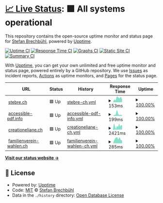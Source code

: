 # [📈 Live Status](https://pixelstrolch.github.io/upptime): <!--live status--> **🟩 All systems operational**

This repository contains the open-source uptime monitor and status page for [Stefan Brechbühl](https://www.pixelstrol.ch/), powered by [Upptime](https://github.com/upptime/upptime).

[![Uptime CI](https://github.com/pixelstrolch/upptime/workflows/Uptime%20CI/badge.svg)](https://github.com/pixelstrolch/upptime/actions?query=workflow%3A%22Uptime+CI%22)
[![Response Time CI](https://github.com/pixelstrolch/upptime/workflows/Response%20Time%20CI/badge.svg)](https://github.com/pixelstrolch/upptime/actions?query=workflow%3A%22Response+Time+CI%22)
[![Graphs CI](https://github.com/pixelstrolch/upptime/workflows/Graphs%20CI/badge.svg)](https://github.com/pixelstrolch/upptime/actions?query=workflow%3A%22Graphs+CI%22)
[![Static Site CI](https://github.com/pixelstrolch/upptime/workflows/Static%20Site%20CI/badge.svg)](https://github.com/pixelstrolch/upptime/actions?query=workflow%3A%22Static+Site+CI%22)
[![Summary CI](https://github.com/pixelstrolch/upptime/workflows/Summary%20CI/badge.svg)](https://github.com/pixelstrolch/upptime/actions?query=workflow%3A%22Summary+CI%22)

With [Upptime](https://upptime.js.org), you can get your own unlimited and free uptime monitor and status page, powered entirely by a GitHub repository. We use [Issues](https://github.com/pixelstrolch/upptime/issues) as incident reports, [Actions](https://github.com/pixelstrolch/upptime/actions) as uptime monitors, and [Pages](https://pixelstrolch.github.io/upptime) for the status page.

<!--start: status pages-->
<!-- This summary is generated by Upptime (https://github.com/upptime/upptime) -->
<!-- Do not edit this manually, your changes will be overwritten -->
<!-- prettier-ignore -->
| URL | Status | History | Response Time | Uptime |
| --- | ------ | ------- | ------------- | ------ |
| <img alt="" src="https://icons.duckduckgo.com/ip3/stebre.ch.ico" height="13"> [stebre.ch](https://stebre.ch) | 🟩 Up | [stebre-ch.yml](https://github.com/pixelstrolch/upptime/commits/HEAD/history/stebre-ch.yml) | <details><summary><img alt="Response time graph" src="./graphs/stebre-ch/response-time-week.png" height="20"> 153ms</summary><br><a href="https://pixelstrolch.github.io/upptime/history/stebre-ch"><img alt="Response time 232" src="https://img.shields.io/endpoint?url=https%3A%2F%2Fraw.githubusercontent.com%2Fpixelstrolch%2Fupptime%2FHEAD%2Fapi%2Fstebre-ch%2Fresponse-time.json"></a><br><a href="https://pixelstrolch.github.io/upptime/history/stebre-ch"><img alt="24-hour response time 100" src="https://img.shields.io/endpoint?url=https%3A%2F%2Fraw.githubusercontent.com%2Fpixelstrolch%2Fupptime%2FHEAD%2Fapi%2Fstebre-ch%2Fresponse-time-day.json"></a><br><a href="https://pixelstrolch.github.io/upptime/history/stebre-ch"><img alt="7-day response time 153" src="https://img.shields.io/endpoint?url=https%3A%2F%2Fraw.githubusercontent.com%2Fpixelstrolch%2Fupptime%2FHEAD%2Fapi%2Fstebre-ch%2Fresponse-time-week.json"></a><br><a href="https://pixelstrolch.github.io/upptime/history/stebre-ch"><img alt="30-day response time 177" src="https://img.shields.io/endpoint?url=https%3A%2F%2Fraw.githubusercontent.com%2Fpixelstrolch%2Fupptime%2FHEAD%2Fapi%2Fstebre-ch%2Fresponse-time-month.json"></a><br><a href="https://pixelstrolch.github.io/upptime/history/stebre-ch"><img alt="1-year response time 232" src="https://img.shields.io/endpoint?url=https%3A%2F%2Fraw.githubusercontent.com%2Fpixelstrolch%2Fupptime%2FHEAD%2Fapi%2Fstebre-ch%2Fresponse-time-year.json"></a></details> | <details><summary><a href="https://pixelstrolch.github.io/upptime/history/stebre-ch">100.00%</a></summary><a href="https://pixelstrolch.github.io/upptime/history/stebre-ch"><img alt="All-time uptime 100.00%" src="https://img.shields.io/endpoint?url=https%3A%2F%2Fraw.githubusercontent.com%2Fpixelstrolch%2Fupptime%2FHEAD%2Fapi%2Fstebre-ch%2Fuptime.json"></a><br><a href="https://pixelstrolch.github.io/upptime/history/stebre-ch"><img alt="24-hour uptime 100.00%" src="https://img.shields.io/endpoint?url=https%3A%2F%2Fraw.githubusercontent.com%2Fpixelstrolch%2Fupptime%2FHEAD%2Fapi%2Fstebre-ch%2Fuptime-day.json"></a><br><a href="https://pixelstrolch.github.io/upptime/history/stebre-ch"><img alt="7-day uptime 100.00%" src="https://img.shields.io/endpoint?url=https%3A%2F%2Fraw.githubusercontent.com%2Fpixelstrolch%2Fupptime%2FHEAD%2Fapi%2Fstebre-ch%2Fuptime-week.json"></a><br><a href="https://pixelstrolch.github.io/upptime/history/stebre-ch"><img alt="30-day uptime 100.00%" src="https://img.shields.io/endpoint?url=https%3A%2F%2Fraw.githubusercontent.com%2Fpixelstrolch%2Fupptime%2FHEAD%2Fapi%2Fstebre-ch%2Fuptime-month.json"></a><br><a href="https://pixelstrolch.github.io/upptime/history/stebre-ch"><img alt="1-year uptime 100.00%" src="https://img.shields.io/endpoint?url=https%3A%2F%2Fraw.githubusercontent.com%2Fpixelstrolch%2Fupptime%2FHEAD%2Fapi%2Fstebre-ch%2Fuptime-year.json"></a></details>
| <img alt="" src="https://icons.duckduckgo.com/ip3/accessible-pdf.info.ico" height="13"> [accessible-pdf.info](https://accessible-pdf.info) | 🟩 Up | [accessible-pdf-info.yml](https://github.com/pixelstrolch/upptime/commits/HEAD/history/accessible-pdf-info.yml) | <details><summary><img alt="Response time graph" src="./graphs/accessible-pdf-info/response-time-week.png" height="20"> 199ms</summary><br><a href="https://pixelstrolch.github.io/upptime/history/accessible-pdf-info"><img alt="Response time 247" src="https://img.shields.io/endpoint?url=https%3A%2F%2Fraw.githubusercontent.com%2Fpixelstrolch%2Fupptime%2FHEAD%2Fapi%2Faccessible-pdf-info%2Fresponse-time.json"></a><br><a href="https://pixelstrolch.github.io/upptime/history/accessible-pdf-info"><img alt="24-hour response time 48" src="https://img.shields.io/endpoint?url=https%3A%2F%2Fraw.githubusercontent.com%2Fpixelstrolch%2Fupptime%2FHEAD%2Fapi%2Faccessible-pdf-info%2Fresponse-time-day.json"></a><br><a href="https://pixelstrolch.github.io/upptime/history/accessible-pdf-info"><img alt="7-day response time 199" src="https://img.shields.io/endpoint?url=https%3A%2F%2Fraw.githubusercontent.com%2Fpixelstrolch%2Fupptime%2FHEAD%2Fapi%2Faccessible-pdf-info%2Fresponse-time-week.json"></a><br><a href="https://pixelstrolch.github.io/upptime/history/accessible-pdf-info"><img alt="30-day response time 257" src="https://img.shields.io/endpoint?url=https%3A%2F%2Fraw.githubusercontent.com%2Fpixelstrolch%2Fupptime%2FHEAD%2Fapi%2Faccessible-pdf-info%2Fresponse-time-month.json"></a><br><a href="https://pixelstrolch.github.io/upptime/history/accessible-pdf-info"><img alt="1-year response time 247" src="https://img.shields.io/endpoint?url=https%3A%2F%2Fraw.githubusercontent.com%2Fpixelstrolch%2Fupptime%2FHEAD%2Fapi%2Faccessible-pdf-info%2Fresponse-time-year.json"></a></details> | <details><summary><a href="https://pixelstrolch.github.io/upptime/history/accessible-pdf-info">100.00%</a></summary><a href="https://pixelstrolch.github.io/upptime/history/accessible-pdf-info"><img alt="All-time uptime 99.92%" src="https://img.shields.io/endpoint?url=https%3A%2F%2Fraw.githubusercontent.com%2Fpixelstrolch%2Fupptime%2FHEAD%2Fapi%2Faccessible-pdf-info%2Fuptime.json"></a><br><a href="https://pixelstrolch.github.io/upptime/history/accessible-pdf-info"><img alt="24-hour uptime 100.00%" src="https://img.shields.io/endpoint?url=https%3A%2F%2Fraw.githubusercontent.com%2Fpixelstrolch%2Fupptime%2FHEAD%2Fapi%2Faccessible-pdf-info%2Fuptime-day.json"></a><br><a href="https://pixelstrolch.github.io/upptime/history/accessible-pdf-info"><img alt="7-day uptime 100.00%" src="https://img.shields.io/endpoint?url=https%3A%2F%2Fraw.githubusercontent.com%2Fpixelstrolch%2Fupptime%2FHEAD%2Fapi%2Faccessible-pdf-info%2Fuptime-week.json"></a><br><a href="https://pixelstrolch.github.io/upptime/history/accessible-pdf-info"><img alt="30-day uptime 100.00%" src="https://img.shields.io/endpoint?url=https%3A%2F%2Fraw.githubusercontent.com%2Fpixelstrolch%2Fupptime%2FHEAD%2Fapi%2Faccessible-pdf-info%2Fuptime-month.json"></a><br><a href="https://pixelstrolch.github.io/upptime/history/accessible-pdf-info"><img alt="1-year uptime 99.92%" src="https://img.shields.io/endpoint?url=https%3A%2F%2Fraw.githubusercontent.com%2Fpixelstrolch%2Fupptime%2FHEAD%2Fapi%2Faccessible-pdf-info%2Fuptime-year.json"></a></details>
| <img alt="" src="https://icons.duckduckgo.com/ip3/creationeliane.ch.ico" height="13"> [creationeliane.ch](https://creationeliane.ch) | 🟩 Up | [creationeliane-ch.yml](https://github.com/pixelstrolch/upptime/commits/HEAD/history/creationeliane-ch.yml) | <details><summary><img alt="Response time graph" src="./graphs/creationeliane-ch/response-time-week.png" height="20"> 2421ms</summary><br><a href="https://pixelstrolch.github.io/upptime/history/creationeliane-ch"><img alt="Response time 2333" src="https://img.shields.io/endpoint?url=https%3A%2F%2Fraw.githubusercontent.com%2Fpixelstrolch%2Fupptime%2FHEAD%2Fapi%2Fcreationeliane-ch%2Fresponse-time.json"></a><br><a href="https://pixelstrolch.github.io/upptime/history/creationeliane-ch"><img alt="24-hour response time 2818" src="https://img.shields.io/endpoint?url=https%3A%2F%2Fraw.githubusercontent.com%2Fpixelstrolch%2Fupptime%2FHEAD%2Fapi%2Fcreationeliane-ch%2Fresponse-time-day.json"></a><br><a href="https://pixelstrolch.github.io/upptime/history/creationeliane-ch"><img alt="7-day response time 2421" src="https://img.shields.io/endpoint?url=https%3A%2F%2Fraw.githubusercontent.com%2Fpixelstrolch%2Fupptime%2FHEAD%2Fapi%2Fcreationeliane-ch%2Fresponse-time-week.json"></a><br><a href="https://pixelstrolch.github.io/upptime/history/creationeliane-ch"><img alt="30-day response time 2702" src="https://img.shields.io/endpoint?url=https%3A%2F%2Fraw.githubusercontent.com%2Fpixelstrolch%2Fupptime%2FHEAD%2Fapi%2Fcreationeliane-ch%2Fresponse-time-month.json"></a><br><a href="https://pixelstrolch.github.io/upptime/history/creationeliane-ch"><img alt="1-year response time 2333" src="https://img.shields.io/endpoint?url=https%3A%2F%2Fraw.githubusercontent.com%2Fpixelstrolch%2Fupptime%2FHEAD%2Fapi%2Fcreationeliane-ch%2Fresponse-time-year.json"></a></details> | <details><summary><a href="https://pixelstrolch.github.io/upptime/history/creationeliane-ch">100.00%</a></summary><a href="https://pixelstrolch.github.io/upptime/history/creationeliane-ch"><img alt="All-time uptime 100.00%" src="https://img.shields.io/endpoint?url=https%3A%2F%2Fraw.githubusercontent.com%2Fpixelstrolch%2Fupptime%2FHEAD%2Fapi%2Fcreationeliane-ch%2Fuptime.json"></a><br><a href="https://pixelstrolch.github.io/upptime/history/creationeliane-ch"><img alt="24-hour uptime 100.00%" src="https://img.shields.io/endpoint?url=https%3A%2F%2Fraw.githubusercontent.com%2Fpixelstrolch%2Fupptime%2FHEAD%2Fapi%2Fcreationeliane-ch%2Fuptime-day.json"></a><br><a href="https://pixelstrolch.github.io/upptime/history/creationeliane-ch"><img alt="7-day uptime 100.00%" src="https://img.shields.io/endpoint?url=https%3A%2F%2Fraw.githubusercontent.com%2Fpixelstrolch%2Fupptime%2FHEAD%2Fapi%2Fcreationeliane-ch%2Fuptime-week.json"></a><br><a href="https://pixelstrolch.github.io/upptime/history/creationeliane-ch"><img alt="30-day uptime 100.00%" src="https://img.shields.io/endpoint?url=https%3A%2F%2Fraw.githubusercontent.com%2Fpixelstrolch%2Fupptime%2FHEAD%2Fapi%2Fcreationeliane-ch%2Fuptime-month.json"></a><br><a href="https://pixelstrolch.github.io/upptime/history/creationeliane-ch"><img alt="1-year uptime 100.00%" src="https://img.shields.io/endpoint?url=https%3A%2F%2Fraw.githubusercontent.com%2Fpixelstrolch%2Fupptime%2FHEAD%2Fapi%2Fcreationeliane-ch%2Fuptime-year.json"></a></details>
| <img alt="" src="https://icons.duckduckgo.com/ip3/familienverein-wahlen.ch.ico" height="13"> [familienverein-wahlen.ch](https://familienverein-wahlen.ch) | 🟩 Up | [familienverein-wahlen-ch.yml](https://github.com/pixelstrolch/upptime/commits/HEAD/history/familienverein-wahlen-ch.yml) | <details><summary><img alt="Response time graph" src="./graphs/familienverein-wahlen-ch/response-time-week.png" height="20"> 285ms</summary><br><a href="https://pixelstrolch.github.io/upptime/history/familienverein-wahlen-ch"><img alt="Response time 314" src="https://img.shields.io/endpoint?url=https%3A%2F%2Fraw.githubusercontent.com%2Fpixelstrolch%2Fupptime%2FHEAD%2Fapi%2Ffamilienverein-wahlen-ch%2Fresponse-time.json"></a><br><a href="https://pixelstrolch.github.io/upptime/history/familienverein-wahlen-ch"><img alt="24-hour response time 189" src="https://img.shields.io/endpoint?url=https%3A%2F%2Fraw.githubusercontent.com%2Fpixelstrolch%2Fupptime%2FHEAD%2Fapi%2Ffamilienverein-wahlen-ch%2Fresponse-time-day.json"></a><br><a href="https://pixelstrolch.github.io/upptime/history/familienverein-wahlen-ch"><img alt="7-day response time 285" src="https://img.shields.io/endpoint?url=https%3A%2F%2Fraw.githubusercontent.com%2Fpixelstrolch%2Fupptime%2FHEAD%2Fapi%2Ffamilienverein-wahlen-ch%2Fresponse-time-week.json"></a><br><a href="https://pixelstrolch.github.io/upptime/history/familienverein-wahlen-ch"><img alt="30-day response time 288" src="https://img.shields.io/endpoint?url=https%3A%2F%2Fraw.githubusercontent.com%2Fpixelstrolch%2Fupptime%2FHEAD%2Fapi%2Ffamilienverein-wahlen-ch%2Fresponse-time-month.json"></a><br><a href="https://pixelstrolch.github.io/upptime/history/familienverein-wahlen-ch"><img alt="1-year response time 314" src="https://img.shields.io/endpoint?url=https%3A%2F%2Fraw.githubusercontent.com%2Fpixelstrolch%2Fupptime%2FHEAD%2Fapi%2Ffamilienverein-wahlen-ch%2Fresponse-time-year.json"></a></details> | <details><summary><a href="https://pixelstrolch.github.io/upptime/history/familienverein-wahlen-ch">100.00%</a></summary><a href="https://pixelstrolch.github.io/upptime/history/familienverein-wahlen-ch"><img alt="All-time uptime 99.92%" src="https://img.shields.io/endpoint?url=https%3A%2F%2Fraw.githubusercontent.com%2Fpixelstrolch%2Fupptime%2FHEAD%2Fapi%2Ffamilienverein-wahlen-ch%2Fuptime.json"></a><br><a href="https://pixelstrolch.github.io/upptime/history/familienverein-wahlen-ch"><img alt="24-hour uptime 100.00%" src="https://img.shields.io/endpoint?url=https%3A%2F%2Fraw.githubusercontent.com%2Fpixelstrolch%2Fupptime%2FHEAD%2Fapi%2Ffamilienverein-wahlen-ch%2Fuptime-day.json"></a><br><a href="https://pixelstrolch.github.io/upptime/history/familienverein-wahlen-ch"><img alt="7-day uptime 100.00%" src="https://img.shields.io/endpoint?url=https%3A%2F%2Fraw.githubusercontent.com%2Fpixelstrolch%2Fupptime%2FHEAD%2Fapi%2Ffamilienverein-wahlen-ch%2Fuptime-week.json"></a><br><a href="https://pixelstrolch.github.io/upptime/history/familienverein-wahlen-ch"><img alt="30-day uptime 100.00%" src="https://img.shields.io/endpoint?url=https%3A%2F%2Fraw.githubusercontent.com%2Fpixelstrolch%2Fupptime%2FHEAD%2Fapi%2Ffamilienverein-wahlen-ch%2Fuptime-month.json"></a><br><a href="https://pixelstrolch.github.io/upptime/history/familienverein-wahlen-ch"><img alt="1-year uptime 99.92%" src="https://img.shields.io/endpoint?url=https%3A%2F%2Fraw.githubusercontent.com%2Fpixelstrolch%2Fupptime%2FHEAD%2Fapi%2Ffamilienverein-wahlen-ch%2Fuptime-year.json"></a></details>

<!--end: status pages-->

[**Visit our status website →**](https://pixelstrolch.github.io/upptime)

## 📄 License

- Powered by: [Upptime](https://github.com/upptime/upptime)
- Code: [MIT](./LICENSE) © [Stefan Brechbühl](https://www.pixelstrol.ch/)
- Data in the `./history` directory: [Open Database License](https://opendatacommons.org/licenses/odbl/1-0/)
